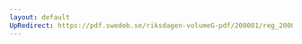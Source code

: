 ```yaml
---
layout: default
UpRedirect: https://pdf.swedeb.se/riksdagen-volumeG-pdf/200001/reg_200001/reg_200001_0200.pdf
---
```

